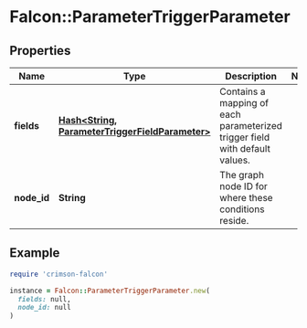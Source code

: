 # Falcon::ParameterTriggerParameter

## Properties

| Name | Type | Description | Notes |
| ---- | ---- | ----------- | ----- |
| **fields** | [**Hash&lt;String, ParameterTriggerFieldParameter&gt;**](ParameterTriggerFieldParameter.md) | Contains a mapping of each parameterized trigger field with default values. |  |
| **node_id** | **String** | The graph node ID for where these conditions reside. |  |

## Example

```ruby
require 'crimson-falcon'

instance = Falcon::ParameterTriggerParameter.new(
  fields: null,
  node_id: null
)
```

